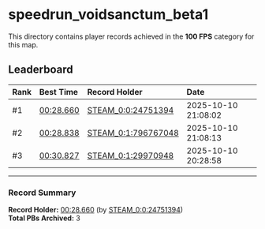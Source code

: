 # speedrun_voidsanctum_beta1

This directory contains player records achieved in the **100 FPS** category for this map.

## Leaderboard

| Rank | Best Time | Record Holder | Date                |
| :--- | :-------- | :------------ | :------------------ |
| #1   | [00:28.660](./00028660_STEAM_0_0_24751394_20251010-210802.zip) | [STEAM_0:0:24751394](https://speedrun16.com/profile/STEAM_0:0:24751394)   | 2025-10-10 21:08:02 |
| #2   | [00:28.838](./00028838_STEAM_0_1_796767048_20251010-210813.zip) | [STEAM_0:1:796767048](https://speedrun16.com/profile/STEAM_0:1:796767048)   | 2025-10-10 21:08:13 |
| #3   | [00:30.827](./00030827_STEAM_0_1_29970948_20251010-202858.zip) | [STEAM_0:1:29970948](https://speedrun16.com/profile/STEAM_0:1:29970948)   | 2025-10-10 20:28:58 |

---

### Record Summary
**Record Holder:** [00:28.660](./00028660_STEAM_0_0_24751394_20251010-210802.zip) (by [STEAM_0:0:24751394](https://speedrun16.com/profile/STEAM_0:0:24751394))  
**Total PBs Archived:** 3
